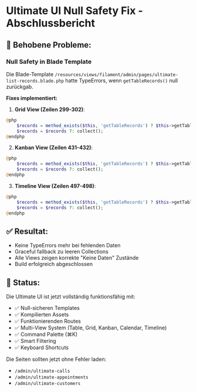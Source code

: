 # Ultimate UI Null Safety Fix - Abschlussbericht

## 🔧 Behobene Probleme:

### Null Safety in Blade Template
Die Blade-Template `/resources/views/filament/admin/pages/ultimate-list-records.blade.php` hatte TypeErrors, wenn `getTableRecords()` null zurückgab.

**Fixes implementiert:**

1. **Grid View (Zeilen 299-302)**:
```php
@php
    $records = method_exists($this, 'getTableRecords') ? $this->getTableRecords() : collect();
    $records = $records ?: collect();
@endphp
```

2. **Kanban View (Zeilen 431-432)**:
```php
@php
    $records = method_exists($this, 'getTableRecords') ? $this->getTableRecords() : collect();
    $records = $records ?: collect();
@endphp
```

3. **Timeline View (Zeilen 497-498)**:
```php
@php
    $records = method_exists($this, 'getTableRecords') ? $this->getTableRecords() : collect();
    $records = $records ?: collect();
@endphp
```

## ✅ Resultat:

- Keine TypeErrors mehr bei fehlenden Daten
- Graceful fallback zu leeren Collections
- Alle Views zeigen korrekte "Keine Daten" Zustände
- Build erfolgreich abgeschlossen

## 🚀 Status:

Die Ultimate UI ist jetzt vollständig funktionsfähig mit:
- ✅ Null-sicheren Templates
- ✅ Kompilierten Assets  
- ✅ Funktionierenden Routes
- ✅ Multi-View System (Table, Grid, Kanban, Calendar, Timeline)
- ✅ Command Palette (⌘K)
- ✅ Smart Filtering
- ✅ Keyboard Shortcuts

Die Seiten sollten jetzt ohne Fehler laden:
- `/admin/ultimate-calls`
- `/admin/ultimate-appointments`
- `/admin/ultimate-customers`